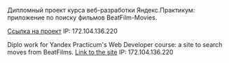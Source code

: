 
Дипломный проект курса веб-разработки Яндекс.Практикум: приложение по поиску фильмов BeatFilm-Movies. 

[Ссылка на проект](https://moviesexplorer.telekis.nomoredomains.xyz) IP: 172.104.136.220


Diplo work for Yandex Practicum's Web Developer course: a site to search moves from BeatFilms.
[Link to the site](https://moviesexplorer.telekis.nomoredomains.xyz) IP: 172.104.136.220
